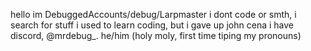hello im DebuggedAccounts/debug/Larpmaster
i dont code or smth, i search for stuff
i used to learn coding, but i gave up
john cena
i have discord, @mrdebug_.
he/him (holy moly, first time tiping my pronouns)


<!---
DebuggedAccounts/DebuggedAccounts is a ✨ special ✨ repository because its `README.md` (this file) appears on your GitHub profile.
You can click the Preview link to take a look at your changes.
--->
